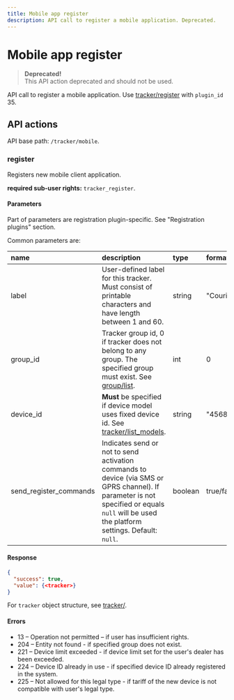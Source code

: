 ```yaml
---
title: Mobile app register
description: API call to register a mobile application. Deprecated.
---
```

# Mobile app register

<!-- theme: warning -->
> **Deprecated!**<br>
> This API action deprecated and should not be used.

API call to register a mobile application. Use [tracker/register](index.md#register) with `plugin_id` 35.


## API actions

API base path: `/tracker/mobile`.

### register

Registers new mobile client application.

**required sub-user rights:** `tracker_register`.

#### Parameters

Part of parameters are registration plugin-specific. See "Registration plugins" section.

Common parameters are:

| name                   | description                                                                                                                                                                                 | type    | format          |
|:-----------------------|:--------------------------------------------------------------------------------------------------------------------------------------------------------------------------------------------|:--------|:----------------|
| label                  | User-defined label for this tracker. Must consist of printable characters and have length between 1 and 60.                                                                                 | string  | "Courier"       |
| group_id               | Tracker group id, 0 if tracker does not belong to any group. The specified group must exist. See [group/list](group.md#list).                                                               | int     | 0               |
| device_id              | **Must** be specified if device model uses fixed device id. See [tracker/list_models](index.md#list_models).                                                                                | string  | "4568005588562" |
| send_register_commands | Indicates send or not to send activation commands to device (via SMS or GPRS channel). If parameter is not specified or equals  `null` will be used the platform settings. Default: `null`. | boolean | true/false      |

#### Response

```json
{
  "success": true,
  "value": {<tracker>}
}
```

For `tracker` object structure, see [tracker/](index.md#tracker-object-structure).

#### Errors

* 13 – Operation not permitted – if user has insufficient rights.
* 204 – Entity not found - if specified group does not exist.
* 221 – Device limit exceeded - if device limit set for the user's dealer has been exceeded.
* 224 – Device ID already in use - if specified device ID already registered in the system.
* 225 – Not allowed for this legal type - if tariff of the new device is not compatible with user's legal type.
